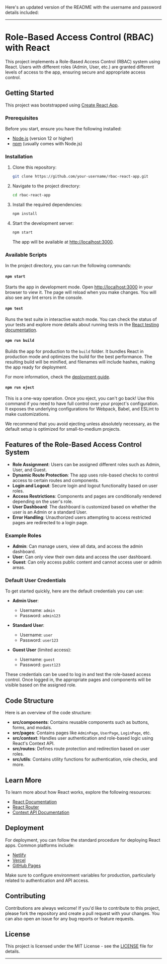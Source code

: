 Here's an updated version of the README with the username and password details included:

---

# Role-Based Access Control (RBAC) with React

This project implements a Role-Based Access Control (RBAC) system using React. Users with different roles (Admin, User, etc.) are granted different levels of access to the app, ensuring secure and appropriate access control.

## Getting Started

This project was bootstrapped using [Create React App](https://github.com/facebook/create-react-app).

### Prerequisites

Before you start, ensure you have the following installed:

- [Node.js](https://nodejs.org/) (version 12 or higher)
- [npm](https://www.npmjs.com/) (usually comes with Node.js)

### Installation

1. Clone this repository:

   ```bash
   git clone https://github.com/your-username/rbac-react-app.git
   ```

2. Navigate to the project directory:

   ```bash
   cd rbac-react-app
   ```

3. Install the required dependencies:

   ```bash
   npm install
   ```

4. Start the development server:

   ```bash
   npm start
   ```

   The app will be available at [http://localhost:3000](http://localhost:3000).

### Available Scripts

In the project directory, you can run the following commands:

#### `npm start`

Starts the app in development mode. Open [http://localhost:3000](http://localhost:3000) in your browser to view it. The page will reload when you make changes. You will also see any lint errors in the console.

#### `npm test`

Runs the test suite in interactive watch mode. You can check the status of your tests and explore more details about running tests in the [React testing documentation](https://reactjs.org/docs/testing.html).

#### `npm run build`

Builds the app for production to the `build` folder. It bundles React in production mode and optimizes the build for the best performance. The resulting build will be minified, and filenames will include hashes, making the app ready for deployment.

For more information, check the [deployment guide](https://reactjs.org/docs/deployment.html).

#### `npm run eject`

This is a one-way operation. Once you eject, you can't go back! Use this command if you need to have full control over your project's configuration. It exposes the underlying configurations for Webpack, Babel, and ESLint to make customizations.

We recommend that you avoid ejecting unless absolutely necessary, as the default setup is optimized for small-to-medium projects.

## Features of the Role-Based Access Control System

- **Role Assignment**: Users can be assigned different roles such as Admin, User, and Guest.
- **Dynamic Route Protection**: The app uses role-based checks to control access to certain routes and components.
- **Login and Logout**: Secure login and logout functionality based on user roles.
- **Access Restrictions**: Components and pages are conditionally rendered depending on the user's role.
- **User Dashboard**: The dashboard is customized based on whether the user is an Admin or a standard User.
- **Error Handling**: Unauthorized users attempting to access restricted pages are redirected to a login page.

### Example Roles

- **Admin**: Can manage users, view all data, and access the admin dashboard.
- **User**: Can only view their own data and access the user dashboard.
- **Guest**: Can only access public content and cannot access user or admin areas.

### Default User Credentials

To get started quickly, here are the default credentials you can use:

- **Admin User**:
  - Username: `admin`
  - Password: `admin123`
  
- **Standard User**:
  - Username: `user`
  - Password: `user123`

- **Guest User** (limited access):
  - Username: `guest`
  - Password: `guest123`

These credentials can be used to log in and test the role-based access control. Once logged in, the appropriate pages and components will be visible based on the assigned role.

## Code Structure

Here is an overview of the code structure:

- **src/components**: Contains reusable components such as buttons, forms, and modals.
- **src/pages**: Contains pages like `AdminPage`, `UserPage`, `LoginPage`, etc.
- **src/context**: Handles user authentication and role-based logic using React's Context API.
- **src/routes**: Defines route protection and redirection based on user roles.
- **src/utils**: Contains utility functions for authentication, role checks, and more.

## Learn More

To learn more about how React works, explore the following resources:

- [React Documentation](https://reactjs.org/docs/getting-started.html)
- [React Router](https://reactrouter.com/)
- [Context API Documentation](https://reactjs.org/docs/context.html)

## Deployment

For deployment, you can follow the standard procedure for deploying React apps. Common platforms include:

- [Netlify](https://www.netlify.com/)
- [Vercel](https://vercel.com/)
- [GitHub Pages](https://pages.github.com/)

Make sure to configure environment variables for production, particularly related to authentication and API access.

## Contributing

Contributions are always welcome! If you'd like to contribute to this project, please fork the repository and create a pull request with your changes. You can also open an issue for any bug reports or feature requests.

## License

This project is licensed under the MIT License - see the [LICENSE](LICENSE) file for details.

---
